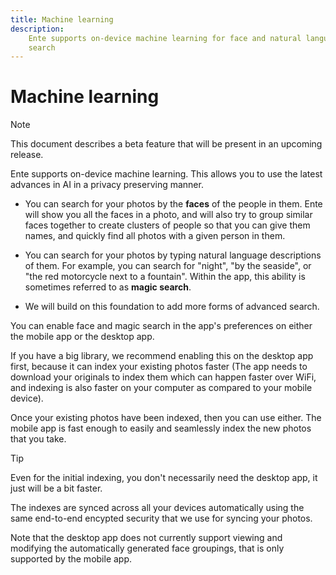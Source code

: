 ```yaml
---
title: Machine learning
description:
    Ente supports on-device machine learning for face and natural language
    search
---
```


# Machine learning

> [!NOTE]
>
> This document describes a beta feature that will be present in an upcoming
> release.

Ente supports on-device machine learning. This allows you to use the latest
advances in AI in a privacy preserving manner.

-   You can search for your photos by the **faces** of the people in them. Ente
    will show you all the faces in a photo, and will also try to group similar
    faces together to create clusters of people so that you can give them names,
    and quickly find all photos with a given person in them.

-   You can search for your photos by typing natural language descriptions of
    them. For example, you can search for "night", "by the seaside", or "the red
    motorcycle next to a fountain". Within the app, this ability is sometimes
    referred to as **magic search**.

-   We will build on this foundation to add more forms of advanced search.

You can enable face and magic search in the app's preferences on either the
mobile app or the desktop app.

If you have a big library, we recommend enabling this on the desktop app first,
because it can index your existing photos faster (The app needs to download your
originals to index them which can happen faster over WiFi, and indexing is also
faster on your computer as compared to your mobile device).

Once your existing photos have been indexed, then you can use either. The mobile
app is fast enough to easily and seamlessly index the new photos that you take.

> [!TIP]
>
> Even for the initial indexing, you don't necessarily need the desktop app, it
> just will be a bit faster.

The indexes are synced across all your devices automatically using the same
end-to-end encypted security that we use for syncing your photos.

Note that the desktop app does not currently support viewing and modifying the
automatically generated face groupings, that is only supported by the mobile
app.

